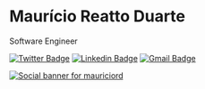 # Maurício Reatto Duarte

Software Engineer

[![Twitter Badge](https://img.shields.io/badge/-@mauriciord-6633cc?style=flat-square&labelColor=6633cc&logo=twitter&logoColor=white&link=https://twitter.com/mauriciord)](https://twitter.com/mauriciord)
[![Linkedin Badge](https://img.shields.io/badge/-Mauricio%20R%20Duarte-6633cc?style=flat-square&logo=Linkedin&logoColor=white&link=https://www.linkedin.com/in/mauriciord/)](https://www.linkedin.com/in/mauriciord/)
[![Gmail Badge](https://img.shields.io/badge/-mauriciotem@gmail.com-6633cc?style=flat-square&logo=Gmail&logoColor=white&link=mailto:mauriciotem@gmail.com)](mailto:mauriciotem@gmail.com)

[![Social banner for mauriciord](https://github.com/mauriciord/mauriciord/raw/master/assets/hcover.png)](https://www.linkedin.com/in/mauriciord/)
